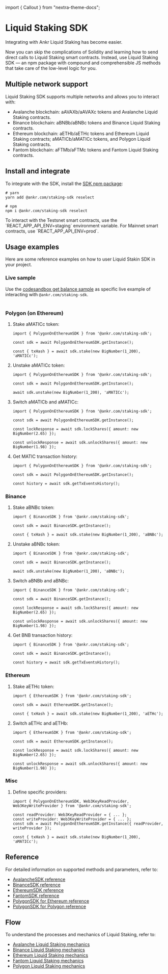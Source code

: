 import { Callout } from "nextra-theme-docs";

# Liquid Staking SDK

Integrating with Ankr Liquid Staking has become easier. 

Now you can skip the complications of Solidity and learning how to send direct calls to Liquid Staking smart contracts. 
Instead, use Liquid Staking SDK — an npm package with compound and comprehensible JS methods that take care of the low-level logic for you.

## Multiple network support
Liquid Staking SDK supports multiple networks and allows you to interact with:
* Avalanche blockchain: aAVAXb/aAVAXc tokens and Avalanche Liquid Staking contracts.
* Binance blockchain: aBNBb/aBNBc tokens and Binance Liquid Staking contracts.
* Ethereum blockchain: aETHb/aETHc tokens and Ethereum Liquid Staking contracts; aMATICb/aMATICc tokens, and Polygon Liquid Staking contracts.
* Fantom blockchain: aFTMb/aFTMc tokens and Fantom Liquid Staking contracts.

## Install and integrate
To integrate with the SDK, install the [SDK npm package](https://www.npmjs.com/package/@ankr.com/staking-sdk):

```
# yarn
yarn add @ankr.com/staking-sdk reselect
```

```
# npm
npm i @ankr.com/staking-sdk reselect
```

<Callout>
To interact with the Testsnet smart contracts, use the `REACT_APP_API_ENV=staging` environment variable. For Mainnet smart contracts, use `REACT_APP_API_ENV=prod`.
</Callout>

## Usage examples

Here are some reference examples on how to user Liquid Stakin SDK in your project.

### Live sample
Use the [codesandbox get balance sample](https://codesandbox.io/s/ankr-staking-sdk-e1jvvi) as specific live example of interacting with `@ankr.com/staking-sdk`.<br /><br /> 

### Polygon (on Ethereum)
1. Stake aMATICc token:
    ```
    import { PolygonOnEthereumSDK } from '@ankr.com/staking-sdk';
   
    const sdk = await PolygonOnEthereumSDK.getInstance();
   
    const { txHash } = await sdk.stake(new BigNumber(1_200), 'aMATICc');
    ```
2. Unstake aMATICc token:
   ```
   import { PolygonOnEthereumSDK } from '@ankr.com/staking-sdk';
   
   const sdk = await PolygonOnEthereumSDK.getInstance();
   
   await sdk.unstake(new BigNumber(1_200), 'aMATICc');
   ```
3. Switch aMATICb and aMATICc:
   ```
   import { PolygonOnEthereumSDK } from '@ankr.com/staking-sdk';
   
   const sdk = await PolygonOnEthereumSDK.getInstance();
   
   const lockResponse = await sdk.lockShares({ amount: new BigNumber(2.65) });
   
   const unlockResponse = await sdk.unlockShares({ amount: new BigNumber(1.98) });
   ```
4. Get MATIC transaction history:
   ```
   import { PolygonOnEthereumSDK } from '@ankr.com/staking-sdk';
   
   const sdk = await PolygonOnEthereumSDK.getInstance();
   
   const history = await sdk.getTxEventsHistory();
   ```
### Binance   
1. Stake aBNBc token:
   ```
   import { BinanceSDK } from '@ankr.com/staking-sdk';
   
   const sdk = await BinanceSDK.getInstance();
   
   const { txHash } = await sdk.stake(new BigNumber(1_200), 'aBNBc');
   ```
2. Unstake aBNBc token:
   ```
   import { BinanceSDK } from '@ankr.com/staking-sdk';
   
   const sdk = await BinanceSDK.getInstance();
   
   await sdk.unstake(new BigNumber(1_200), 'aBNBc');
   ```
3. Switch aBNBb and aBNBc:
   ```
   import { BinanceSDK } from '@ankr.com/staking-sdk';
   
   const sdk = await BinanceSDK.getInstance();
   
   const lockResponse = await sdk.lockShares({ amount: new BigNumber(2.65) });
   
   const unlockResponse = await sdk.unlockShares({ amount: new BigNumber(1.98) });
   ```
4. Get BNB transaction history:
   ```
   import { BinanceSDK } from '@ankr.com/staking-sdk';
   
   const sdk = await BinanceSDK.getInstance();
   
   const history = await sdk.getTxEventsHistory();
   ```
### Ethereum
1. Stake aETHc token:
   ```
   import { EthereumSDK } from '@ankr.com/staking-sdk';
   
   const sdk = await EthereumSDK.getInstance();
   
   const { txHash } = await sdk.stake(new BigNumber(1_200), 'aETHc');
   ```
2. Switch aETHc and aETHb:
   ```
   import { EthereumSDK } from '@ankr.com/staking-sdk';
   
   const sdk = await EthereumSDK.getInstance();
   
   const lockResponse = await sdk.lockShares({ amount: new BigNumber(2.65) });
   
   const unlockResponse = await sdk.unlockShares({ amount: new BigNumber(1.98) });
   ```
### Misc
1. Define specific providers:
   ```
   import { PolygonOnEthereumSDK, Web3KeyReadProvider, Web3KeyWriteProvider } from '@ankr.com/staking-sdk';
   
   const readProvider: Web3KeyReadProvider = { ... };
   const writeProvider: Web3KeyWriteProvider = { ... };
   const sdk = await PolygonOnEthereumSDK.getInstance({ readProvider, writeProvider });
   
   const { txHash } = await sdk.stake(new BigNumber(1_200), 'aMATICc');
   ```

## Reference
For detailed information on supported methods and parameters, refer to:
* [AvalancheSDK reference](/staking/for-integrators/sdk/liquid-staking/reference/classes/AvalancheSDK.html)
* [BinanceSDK reference](/staking/for-integrators/sdk/liquid-staking/reference/classes/BinanceSDK.html) 
* [EthereumSDK reference](/staking/for-integrators/sdk/liquid-staking/reference/classes/EthereumSDK.html)
* [FantomSDK reference](/staking/for-integrators/sdk/liquid-staking/reference/classes/FantomSDK.html)
* [PolygonSDK for Ethereum reference](/staking/for-integrators/sdk/liquid-staking/reference/classes/PolygonOnEthereumSDK.html)
* [PolygonSDK for Polygon reference](/staking/for-integrators/sdk/liquid-staking/reference/classes/PolygonOnPolygonSDK.html) 

## Flow
To understand the processes and mechanics of Liquid Staking, refer to:
* [Avalanche Liquid Staking mechanics](/staking/for-integrators/dev-details/avax-liquid-staking-mechanics/)
* [Binance Liquid Staking mechanics](/staking/for-integrators/dev-details/bnb-liquid-staking-mechanics/)
* [Ethereum Liquid Staking mechanics](/staking/for-integrators/dev-details/eth-liquid-staking-mechanics/)
* [Fantom Liquid Staking mechanics](/staking/for-integrators/dev-details/ftm-liquid-staking-mechanics/)
* [Polygon Liquid Staking mechanics](/staking/for-integrators/dev-details/matic-liquid-staking-mechanics/)


